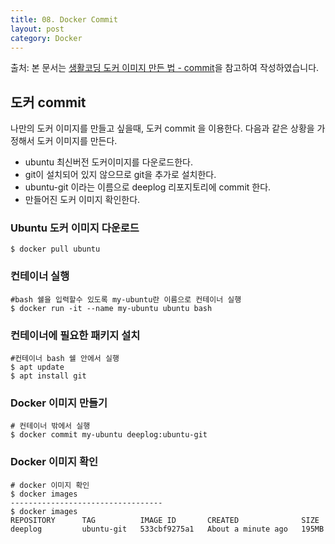 ```yaml
---
title: 08. Docker Commit
layout: post
category: Docker
---
```


출처: 본 문서는 [생활코딩 도커 이미지 만든 법 - commit](https://www.youtube.com/watch?v=RMNOQXs-f68)을 참고하여 작성하였습니다. 



## 도커 commit

나만의 도커 이미지를 만들고 싶을때, 도커 commit 을 이용한다. 다음과 같은 상황을 가정해서 도커 이미지를 만든다. 

* ubuntu 최신버전 도커이미지를 다운로드한다.
* git이 설치되어 있지 않으므로 git을 추가로 설치한다. 
* ubuntu-git 이라는 이름으로 deeplog 리포지토리에 commit 한다.
* 만들어진 도커 이미지 확인한다. 

### Ubuntu 도커 이미지 다운로드

``` shell
$ docker pull ubuntu  
```



### 컨테이너  실행

```shell
#bash 쉘을 입력할수 있도록 my-ubuntu란 이름으로 컨테이너 실행
$ docker run -it --name my-ubuntu ubuntu bash
```



### 컨테이너에 필요한 패키지 설치

```shell
#컨테이너 bash 쉘 안에서 실행
$ apt update
$ apt install git
```



### Docker 이미지 만들기

```shell
# 컨테이너 밖에서 실행
$ docker commit my-ubuntu deeplog:ubuntu-git
```



### Docker 이미지 확인

```shell
# docker 이미지 확인
$ docker images
----------------------------------
$ docker images
REPOSITORY      TAG          IMAGE ID       CREATED              SIZE
deeplog         ubuntu-git   533cbf9275a1   About a minute ago   195MB
```



